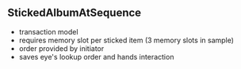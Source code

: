 ## StickedAlbumAtSequence

* transaction model
* requires memory slot per sticked item (3 memory slots in sample)
* order provided by initiator
* saves eye's lookup order and hands interaction